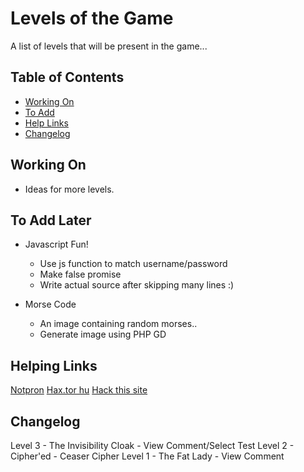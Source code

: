 # Levels of the Game

A list of levels that will be present in the game...

## Table of Contents

* [Working On](#now)
* [To Add](#todo)
* [Help Links](#help)
* [Changelog](#done)

## <a name="now"></a> Working On

* Ideas for more levels.

## <a name="todo"></a> To Add Later

* Javascript Fun!
  * Use js function to match username/password
  * Make false promise
  * Write actual source after skipping many lines :)

* Morse Code
  * An image containing random morses..
  * Generate image using PHP GD

## <a name="help"></a> Helping Links

[Notpron](http://www.deathball.net/notpron)
[Hax.tor hu](http://hax.tor.hu/warmup1/)
[Hack this site](http://www.hackthissite.org/missions/basic/)

## <a name="done"></a> Changelog

Level 3 - The Invisibility Cloak - View Comment/Select Test
Level 2 - Cipher'ed - Ceaser Cipher
Level 1 - The Fat Lady - View Comment

